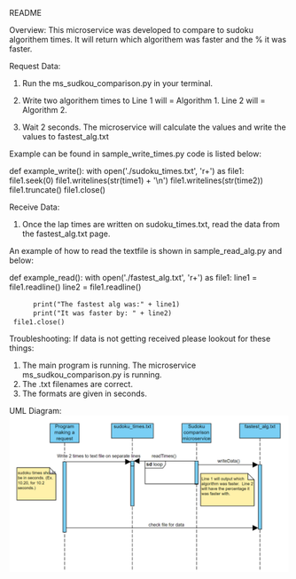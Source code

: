 README

Overview:
This microservice was developed to compare to sudoku algorithem times.  It will return which algorithem was faster and the % it was faster.

Request Data:
1. Run the ms_sudkou_comparison.py in your terminal.
2. Write two algorithem times to 
     Line 1 will = Algorithm 1.
     Line 2 will = Algorithm 2.

4. Wait 2 seconds.  The microservice will calculate the values and write the values to fastest_alg.txt

  Example can be found in sample_write_times.py
  code is listed below:

def example_write():
     with open('./sudoku_times.txt', 'r+') as file1:
          file1.seek(0)
          file1.writelines(str(time1) + '\n')
          file1.writelines(str(time2))
          file1.truncate()
     file1.close()

Receive Data:
1. Once the lap times are written on sudoku_times.txt, read the data from the fastest_alg.txt page.

  An example of how to read the textfile is shown in sample_read_alg.py and below:

def example_read():
     with open('./fastest_alg.txt', 'r+') as file1:
          line1 = file1.readline()
          line2 = file1.readline()
          
          print("The fastest alg was:" + line1)
          print("It was faster by: " + line2)
     file1.close()

Troubleshooting:
If data is not getting received please lookout for these things:
1. The main program is running.  The microservice ms_sudkou_comparison.py is running.
2. The .txt filenames are correct.
3. The formats are given in seconds.

UML Diagram:
![uml](./images/UML_1.png)
